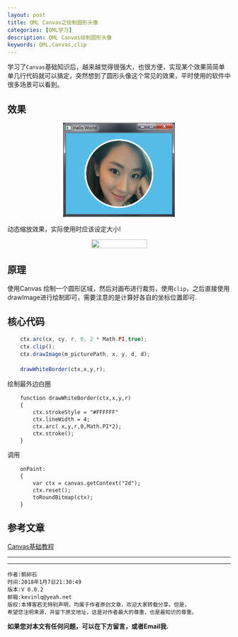 ```yaml
---
layout: post
title: QML Canvas之绘制圆形头像
categories: [QML学习]
description: QML Canvas绘制圆形头像
keywords: QML,Canvas,clip
---
```


学习了`Canvas`基础知识后，越来越觉得很强大，也很方便，实现某个效果简简单单几行代码就可以搞定，突然想到了圆形头像这个常见的效果，平时使用的软件中很多场景可以看到。

## 效果

<center>
<img src="/res/img/blog/QML-learn/Canvas/canvas_headPicture.png" width="50%" height="50%" />
</center>

动态缩放效果，实际使用时应该设定大小!
<center>
<img src="/res/img/blog/QML-learn/Canvas/canvas_head_show.gif" width="50%" height="50%" />
</center>

## 原理

使用Canvas 绘制一个圆形区域，然后对画布进行裁剪，使用`clip`，之后直接使用drawImage进行绘制即可，需要注意的是计算好各自的坐标位置即可.

## 核心代码

```qml
    ctx.arc(cx, cy, r, 0, 2 * Math.PI,true);
    ctx.clip();
    ctx.drawImage(m_picturePath, x, y, d, d);

    drawWhiteBorder(ctx,x,y,r);
```

绘制最外边白圈
```
    function drawWhiteBorder(ctx,x,y,r)
    {
        ctx.strokeStyle = "#FFFFFF"
        ctx.lineWidth = 4;
        ctx.arc( x,y,r,0,Math.PI*2);
        ctx.stroke();
    }
```


调用
```
    onPaint:
    {
        var ctx = canvas.getContext("2d");
        ctx.reset();
        toRoundBitmap(ctx);
    }
```

## 参考文章

[Canvas基础教程](https://developer.mozilla.org/zh-CN/docs/Web/API/Canvas_API)

---

******

    作者:鹅卵石
    时间:2018年1月7日21:30:49
    版本:V 0.0.2
    邮箱:kevinlq@yeah.net
	版权:本博客若无特别声明，均属于作者原创文章，欢迎大家转载分享。但是，
	希望您注明来源，并留下原文地址，这是对作者最大的尊重，也是最知识的尊重。

<!-- more -->

**如果您对本文有任何问题，可以在下方留言，或者Email我.**
